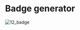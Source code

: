# Badge generator

![12_badge](https://user-images.githubusercontent.com/89763835/161475760-751cba9c-cdde-4a0b-8915-7f3846ed99f3.png)
